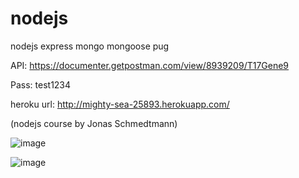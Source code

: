 # nodejs
nodejs express mongo mongoose pug


API: https://documenter.getpostman.com/view/8939209/T17Gene9

Pass: test1234




heroku url: http://mighty-sea-25893.herokuapp.com/



(nodejs course by Jonas Schmedtmann)


![image](https://user-images.githubusercontent.com/40954431/122557436-b21c2d80-d034-11eb-9e6a-3bbe7bb855b3.png)


![image](https://user-images.githubusercontent.com/40954431/122557401-a6c90200-d034-11eb-86b3-dc79cea73842.png)

